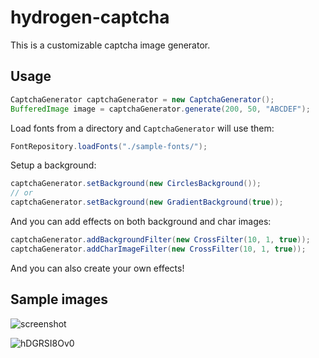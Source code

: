 # hydrogen-captcha

This is a customizable captcha image generator.

## Usage

```java
CaptchaGenerator captchaGenerator = new CaptchaGenerator();
BufferedImage image = captchaGenerator.generate(200, 50, "ABCDEF");
```

Load fonts from a directory and `CaptchaGenerator` will use them:

```java
FontRepository.loadFonts("./sample-fonts/");
```

Setup a background: 

```java
captchaGenerator.setBackground(new CirclesBackground());
// or
captchaGenerator.setBackground(new GradientBackground(true));
```

And you can add effects on both background and char images:

```java
captchaGenerator.addBackgroundFilter(new CrossFilter(10, 1, true));
captchaGenerator.addCharImageFilter(new CrossFilter(10, 1, true));
```

And you can also create your own effects!

## Sample images

![screenshot](https://user-images.githubusercontent.com/900606/72231834-7f2c6980-35f8-11ea-8bb1-da819a3d8ca6.png)

![hDGRSI8Ov0](https://user-images.githubusercontent.com/900606/72612141-ddde4400-3966-11ea-9757-973aec7872f9.gif)


